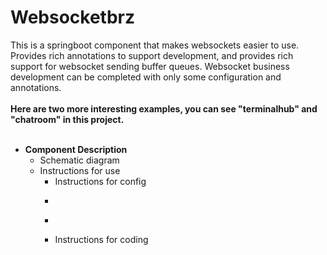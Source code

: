 # Websocketbrz
This is a springboot component that makes websockets easier to use. <br>
Provides rich annotations to support development, and provides rich support for websocket sending buffer queues. Websocket business development can be completed with only some configuration and annotations.<br><br>
__Here are two more interesting examples, you can see "terminalhub" and "chatroom" in this project.__<br><br>
- __Component Description__
  - Schematic diagram
  - Instructions for use
    - Instructions for config
    - ```yml
    - ```
    - Instructions for coding
